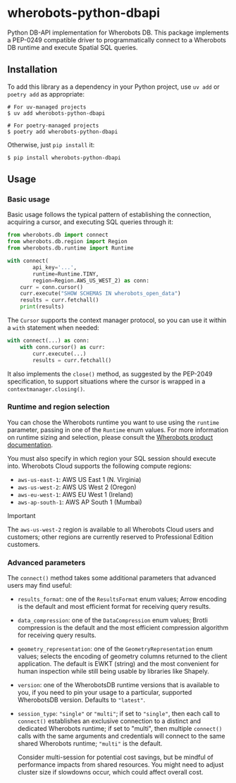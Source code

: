 # wherobots-python-dbapi

Python DB-API implementation for Wherobots DB. This package implements a
PEP-0249 compatible driver to programmatically connect to a Wherobots DB
runtime and execute Spatial SQL queries.

## Installation

To add this library as a dependency in your Python project, use `uv add`
or `poetry add` as appropriate:

```
# For uv-managed projects
$ uv add wherobots-python-dbapi

# For poetry-managed projects
$ poetry add wherobots-python-dbapi
```

Otherwise, just `pip install` it:

```
$ pip install wherobots-python-dbapi
```

## Usage

### Basic usage

Basic usage follows the typical pattern of establishing the connection,
acquiring a cursor, and executing SQL queries through it:

```python
from wherobots.db import connect
from wherobots.db.region import Region
from wherobots.db.runtime import Runtime

with connect(
        api_key='...',
        runtime=Runtime.TINY,
        region=Region.AWS_US_WEST_2) as conn:
    curr = conn.cursor()
    curr.execute("SHOW SCHEMAS IN wherobots_open_data")
    results = curr.fetchall()
    print(results)
```

The `Cursor` supports the context manager protocol, so you can use it
within a `with` statement when needed:

```python
with connect(...) as conn:
    with conn.cursor() as curr:
        curr.execute(...)
        results = curr.fetchall()
```

It also implements the `close()` method, as suggested by the PEP-2049
specification, to support situations where the cursor is wrapped in a
`contextmanager.closing()`.

### Runtime and region selection

You can chose the Wherobots runtime you want to use using the `runtime`
parameter, passing in one of the `Runtime` enum values. For more
information on runtime sizing and selection, please consult the
[Wherobots product documentation](https://docs.wherobots.com).

You must also specify in which region your SQL session should execute
into. Wherobots Cloud supports the following compute regions:

* `aws-us-east-1`: AWS US East 1 (N. Virginia)
* `aws-us-west-2`: AWS US West 2 (Oregon)
* `aws-eu-west-1`: AWS EU West 1 (Ireland)
* `aws-ap-south-1`: AWS AP South 1 (Mumbai)

> [!IMPORTANT]
> The `aws-us-west-2` region is available to all Wherobots Cloud users
> and customers; other regions are currently reserved to Professional
> Edition customers.

### Advanced parameters

The `connect()` method takes some additional parameters that advanced
users may find useful:

* `results_format`: one of the `ResultsFormat` enum values;
    Arrow encoding is the default and most efficient format for
    receiving query results.
* `data_compression`: one of the `DataCompression` enum values; Brotli
    compression is the default and the most efficient compression
    algorithm for receiving query results.
* `geometry_representation`: one of the `GeometryRepresentation` enum
    values; selects the encoding of geometry columns returned to the
    client application. The default is EWKT (string) and the most
    convenient for human inspection while still being usable by
    libraries like Shapely.
* `version`: one of the WherobotsDB runtime versions that is available
    to you, if you need to pin your usage to a particular, supported
    WherobotsDB version. Defaults to `"latest"`.
* `session_type`: `"single"` or `"multi"`; if set to `"single"`, then
   each call to `connect()` establishes an exclusive connection to a
   distinct and dedicated Wherobots runtime; if set to "multi", then
   multiple `connect()` calls with the same arguments and credentials
   will connect to the same shared Wherobots runtime; `"multi"` is the
   default.

   Consider multi-session for potential cost savings, but be mindful of
   performance impacts from shared resources. You might need to adjust
   cluster size if slowdowns occur, which could affect overall cost.

